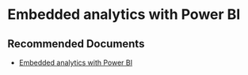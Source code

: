   <properties
	pageTitle="advisory - what is embedding with power bi?"
	description="advisory - what is embedding with power bi?"
	service="microsoft.PowerBIDedicated"
	resource="capacities"
	authors="pjfreitas"
	ms.author="pfreitas"	
	displayOrder="700"
	selfHelpType="generic"
	supportTopicIds="32628060"
	productPesIds="16334"
	cloudEnvironments="public, MoonCake, fairfax" 
	articleId="21d00f4b-cc09-048b-c666-e2dece5be000"
	ownershipId="PowerBI_PowerBI"
/>

# Embedded analytics with Power BI

## **Recommended Documents**

* [Embedded analytics with Power BI](https://docs.microsoft.com/power-bi/developer/embedding)
